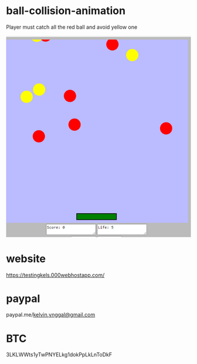 # ball-collision-animation

Player must catch all the red ball and avoid yellow one

<img src="https://github.com/ingalkelvin/ball-collision-animation/blob/main/ball.png">



# website 

https://testingkels.000webhostapp.com/


# paypal

paypal.me/kelvin.ynggal@gmail.com

# BTC

3LKLWWts1yTwPNYELkg1dokPpLkLnToDkF
